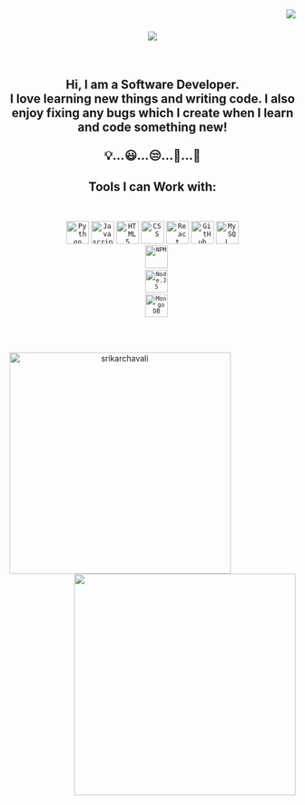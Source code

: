 <!-- <h1 align="center">Hi 👋, I'm Srikar Chavali!</h1>
<br>

- 🔭 I’m currently working on a course to become a full stack developer 
- 🌱 I’m currently learning HTML, CSS and JavaScript -->


<img align="right" src="https://visitor-badge.laobi.icu/badge?page_id=srikarchavali">

<h1 align="center">
  <a href="https://git.io/typing-svg">
    <img src="https://readme-typing-svg.herokuapp.com/?lines=Hello,+There!+👋;My+name+is+srikarchavali+....;I+am+a+software+developer;Nice+to+meet+you!&center=true&size=35">
  </a>
</h1>
<br>
<h2 align="center">
  Hi, I am a Software Developer.
  <br>
  I love learning new things and writing code. I also enjoy fixing any bugs which I create when I learn and code something new!
  <br>
  <br>
  💡...😃...😒...🤔...🤩
</h2>


<h2 align="center">Tools I can Work with:<br></h2>
<br>
<p align="center">
  <code><img title="Python" height="40" src="https://upload.wikimedia.org/wikipedia/commons/thumb/c/c3/Python-logo-notext.svg/768px-Python-logo-notext.svg.png"></code>
  <code><img title="Javascript" height="40" src="https://upload.wikimedia.org/wikipedia/commons/6/6a/JavaScript-logo.png"></code>
  <code><img title="HTML5" height="40" src="https://upload.wikimedia.org/wikipedia/commons/thumb/6/61/HTML5_logo_and_wordmark.svg/512px-HTML5_logo_and_wordmark.svg.png"></code>
  <code><img title="CSS" height="40" src="https://upload.wikimedia.org/wikipedia/commons/thumb/d/d5/CSS3_logo_and_wordmark.svg/1200px-CSS3_logo_and_wordmark.svg.png"></code>
  <code><img title="React" height="40" src="https://www.import.io/wp-content/uploads/2017/10/React-logo-1.png"></code>
  <code><img title="GitHub" height="40" src="https://cdn-icons-png.flaticon.com/512/25/25231.png"></code>
  <code><img title="MySQL" height="40" src="https://download.logo.wine/logo/MySQL/MySQL-Logo.wine.png"</code>
  <code><img title="NPM" height="40" src="https://upload.wikimedia.org/wikipedia/commons/thumb/d/db/Npm-logo.svg/2560px-Npm-logo.svg.png"></code>
  <code><img title="Node.JS" height="40" src="https://upload.wikimedia.org/wikipedia/commons/thumb/d/d9/Node.js_logo.svg/1280px-Node.js_logo.svg.png"></code>
  <code><img title="Mongo DB" height="40" src="https://www.logolynx.com/images/logolynx/99/991650c8d4d9179da5a7432655fb2b0e.png"></code>
  </code>
</p>
<br>
<p align=center>
  <div align=center>
    <a href="https://github.com/srikarchavali/github-readme-streak-stats" title="Go to Source">
      <img align="left" width=390 src="https://github-readme-streak-stats.herokuapp.com/?user=srikarchavali&theme=react&border=61dafb&hide_border=true" alt="srikarchavali" />
    </a>
    <a href="https://github.com/srikarchavali/github-readme-stats" title="Go to Source">
      <img align="right" width=390 src="https://github-readme-stats.vercel.app/api?username=srikarchavali&show_icons=true&theme=react&border_color=61dafb&hide_border=true" />
    </a>
  </div>
</p>
<!--
**srikarchavali/srikarchavali** is a ✨ _special_ ✨ repository because its `README.md` (this file) appears on your GitHub profile.

Here are some ideas to get you started:

- 🔭 I’m currently working on a course to become a full stack developer 
- 🌱 I’m currently learning HTML, CSS and JavaScript
- 👯 I’m looking to collaborate on ...
- 🤔 I’m looking for help with ...
- 💬 Ask me about ...
- 📫 How to reach me: ...
- 😄 Pronouns: ...
- ⚡ Fun fact: ...
-->
